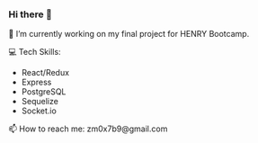 ### Hi there :satellite:

:microscope: I’m currently working on my final project for HENRY Bootcamp. 

:computer: Tech Skills:
 <ul>
 <li>React/Redux</li>
 <li>Express</li>
 <li>PostgreSQL</li>
 <li>Sequelize</li>
 <li>Socket.io</li>
 </ul>
📫 How to reach me: zm0x7b9@gmail.com

<!--
**zm0x7b9/zm0x7b9** is a ✨ _special_ ✨ repository because its `README.md` (this file) appears on your GitHub profile.

Here are some ideas to get you started:

- 🔭 I’m currently working on ...
- 🌱 I’m currently learning ...
- 👯 I’m looking to collaborate on ...
- 🤔 I’m looking for help with ...
- 💬 Ask me about ...
- 📫 How to reach me: ...
- 😄 Pronouns: ...
- ⚡ Fun fact: ...
-->
